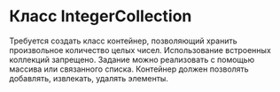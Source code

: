 # Класс IntegerCollection
Требуется создать класс контейнер, позволяющий хранить произвольное количество целых чисел. Использование встроенных коллекций запрещено. 
Задание можно реализовать с помощью массива или связанного списка. Контейнер должен позволять добавлять, извлекать, удалять элементы.
